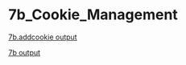# 7b_Cookie_Management

[7b.addcookie output](https://github.com/LearnerSrush/java-program-with-output/blob/main/7b_Cookie_Management/7b.addcookie.jpg)

[7b output](https://github.com/LearnerSrush/java-program-with-output/blob/main/7b_Cookie_Management/7b1.jpg)

